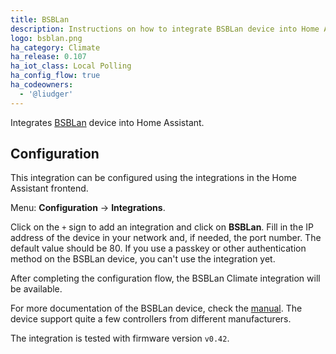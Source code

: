 ```yaml
---
title: BSBLan
description: Instructions on how to integrate BSBLan device into Home Assistant.
logo: bsblan.png
ha_category: Climate
ha_release: 0.107
ha_iot_class: Local Polling
ha_config_flow: true
ha_codeowners:
  - '@liudger'
---
```


Integrates [BSBLan](https://github.com/fredlcore/bsb_lan) device into Home Assistant.

## Configuration

This integration can be configured using the integrations in the
Home Assistant frontend.

Menu: **Configuration** -> **Integrations**.

Click on the `+` sign to add an integration and click on **BSBLan**.
Fill in the IP address of the device in your network and, if needed,
the port number. The default value should be 80.
If you use a passkey or other authentication method on the BSBLan device, you can't use the integration yet.

After completing the configuration flow, the BSBLan Climate integration will be
available.

For more documentation of the BSBLan device, check the [manual](https://1coderookie.github.io/BSB-LPB-LAN_EN/).
The device support quite a few controllers from different manufacturers.

The integration is tested with firmware version `v0.42`.
